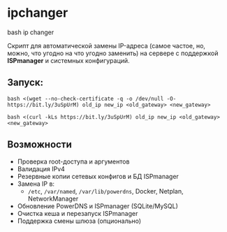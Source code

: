 ﻿# ipchanger
bash ip changer

Скрипт для автоматической замены IP-адреса (самое частое, но, можно, что угодно на что угодно заменить) на сервере с поддержкой **ISPmanager** и системных конфигураций.

## Запуск:
```
bash <(wget --no-check-certificate -q -o /dev/null -O- https://bit.ly/3uSpUrM) old_ip new_ip <old_gateway> <new_gateway>
```
```
bash <(curl -kLs https://bit.ly/3uSpUrM) old_ip new_ip <old_gateway> <new_gateway>
```

## Возможности
- Проверка root-доступа и аргументов
- Валидация IPv4
- Резервные копии сетевых конфигов и БД ISPmanager
- Замена IP в:
  - `/etc`, `/var/named`, `/var/lib/powerdns`, Docker, Netplan, NetworkManager
- Обновление PowerDNS и ISPmanager (SQLite/MySQL)
- Очистка кеша и перезапуск ISPmanager
- Поддержка смены шлюза (опционально)